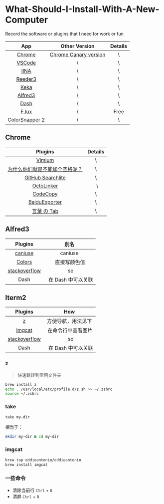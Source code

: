 # What-Should-I-Install-With-A-New-Computer
Record the software or plugins that I need for work or fun


| App  | Other Version | Details |
| :------------: |:---------------:| :-----:|
| [Chrome](https://www.google.cn/chrome/index.html)  | [Chrome Canary version](https://www.google.com/chrome/browser/canary.html) | \ |
| [VSCode](https://code.visualstudio.com/)      | \        |   \ |
| [IINA](https://github.com/lhc70000/iina)       |    \ | \ |
| [Reeder3](http://reederapp.com/mac/) | \ | \ |
| [Keka](http://www.kekaosx.com/en/) | \ | \ |
| [Alfred3](https://www.alfredapp.com/) | \ | \ |
| [Dash](https://kapeli.com/dash) | \ | \ |
| [F.lux](https://justgetflux.com/) | \ | Free |
| [ColorSnapper 2](https://colorsnapper.com/) | \ | \ |

## Chrome

| Plugins  | Details |
|:---------------:| :-----:|
| [Vimium](https://github.com/philc/vimium#release-notes) | \ |
| [为什么你们就是不能加个空格呢？](https://github.com/vinta/pangu.js?utm_source=next.36kr.com) |   \ |
| [GitHub Searchlite](https://chrome.google.com/webstore/detail/github-searchlite/lohekcihaibnhdhlbohicihejbfchikj) |    \ |
| [OctoLinker](https://octolinker.github.io/) |   \ |
|  [CodeCopy](https://github.com/zenorocha/codecopy)| \ |
| [BaiduExporter](https://github.com/acgotaku/BaiduExporter) | \ |
| [言葉 の Tab](https://github.com/keiww/the-tab-of-words)| \ |

## Alfred3

| Plugins  | 别名 |
|:---------------:| :-----:|
| [caniuse](https://github.com/willfarrell/alfred-caniuse-workflow) | caniuse |
| [Colors](http://www.packal.org/workflow/colors) |  直接写颜色值 |
| [stackoverflow](https://github.com/zenorocha/alfred-workflows/raw/master/stack-overflow/stack-overflow.alfredworkflow) |   so |
| Dash |   在 Dash 中可以关联 |

## Iterm2

| Plugins  | How |
|:---------------:| :-----:|
| [z](https://github.com/rupa/z/blob/master/z.sh) | 方便导航，用法见下 |
| [imgcat](https://github.com/eddieantonio/imgcat) |  在命令行中查看图片 |
| [stackoverflow](https://github.com/zenorocha/alfred-workflows/raw/master/stack-overflow/stack-overflow.alfredworkflow) |   so |
| Dash |   在 Dash 中可以关联 |

### z

> 快速跳转到常用文件夹
```bash
brew install z
echo . /usr/local/etc/profile.d/z.sh >> ~/.zshrc
source ~/.zshrc
```

### take

```bash
take my-dir
```

相当于：

```bash
mkdir my-dir & cd my-dir
```

### imgcat

```bash
brew tap eddieantonio/eddieantonio
brew install imgcat
```

### 一些命令

- 清除当前行  `Ctrl` + `U`
- 清屏 `Ctrl` + `R`
